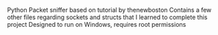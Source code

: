 Python Packet sniffer based on tutorial by thenewboston
Contains a few other files regarding sockets and structs that I learned to complete this project
Designed to run on Windows, requires root permissions
